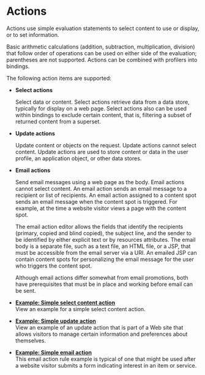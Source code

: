# Actions

Actions use simple evaluation statements to select content to use or display, or to set information.

Basic arithmetic calculations \(addition, subtraction, multiplication, division\) that follow order of operations can be used on either side of the evaluation; parentheses are not supported. Actions can be combined with profilers into bindings.

The following action items are supported:

-   **Select actions**

    Select data or content. Select actions retrieve data from a data store, typically for display on a web page. Select actions also can be used within bindings to exclude certain content, that is, filtering a subset of returned content from a superset.

-   **Update actions**

    Update content or objects on the request. Update actions cannot select content. Update actions are used to store content or data in the user profile, an application object, or other data stores.

-   **Email actions**

    Send email messages using a web page as the body. Email actions cannot select content. An email action sends an email message to a recipient or list of recipients. An email action assigned to a content spot sends an email message when the content spot is triggered. For example, at the time a website visitor views a page with the content spot.

    The email action editor allows the fields that identify the recipients \(primary, copied and blind copied\), the subject line, and the sender to be identified by either explicit text or by resources attributes. The email body is a separate file, such as a text file, an HTML file, or a JSP, that must be accessible from the email server via a URI. An emailed JSP can contain content spots for personalizing the email message for the user who triggers the content spot.

    Although email actions differ somewhat from email promotions, both have prerequisites that must be in place and working before email can be sent.


-   **[Example: Simple select content action](pzn_example_simple_select_content_action.md)**  
View an example for a simple select content action.
-   **[Example: Simple update action](pzn_example_simple_update_action.md)**  
View an example of an update action that is part of a Web site that allows visitors to manage certain information and preferences about themselves.
-   **[Example: Simple email action](pzn_example_simple_email_action.md)**  
This email action rule example is typical of one that might be used after a website visitor submits a form indicating interest in an item or service.


